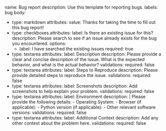 name: Bug report
description: Use this template for reporting bugs.
labels: bug
body: 
  - type: markdown
    attributes:
      value: Thanks for taking the time to fill out this bug report!
  - type: checkboxes
    attributes:
      label: Is there an existing issue for this?
      description: Please search to see if an issue already exists for the bug you encountered.
      options:
      - label: I have searched the existing issues
        required: true
  - type: textarea
    attributes:
      label: Description
      description: Please provide a clear and concise description of the issue. What is the expected behavior, and what is the actual behavior?
    validations:
      required: false
  - type: textarea
    attributes:
      label: Steps to Reproduce
      description: Please provide detailed steps to reproduce the issue.
    validations:
      required: false
  - type: textarea
    attributes:
      label: Screenshots
      description: Add screenshots to help explain your problem.
    validations:
      required: false
  - type: textarea
    attributes:
      label: Environment
      description: |
        Please provide the following details:
        - Operating System:
        - Browser (if applicable):
        - Python version (if applicable):
        - Other relevant software versions:
    validations:
      required: false
  - type: textarea
    attributes:
      label: Additional Context
      description: Add any other context about the problem here.
    validations:
      required: false
